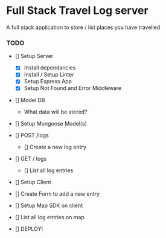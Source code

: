 # Full Stack Travel Log server

A full stack application to store / list places you have travelled

### TODO

- [] Setup Server

  - [x] Install dependancies
  - [x] Install / Setup Linter
  - [x] Setup Express App
  - [x] Setup Not Found and Error Middleware

- [] Model DB

  - What data will be stored?

- [] Setup Mongoose Model(s)
- [] POST /logs
  - [] Create a new log entry
- [] GET / logs
  - [] List all log entries
- [] Setup Client
- [] Create Form to add a new entry
- [] Setup Map SDK on client
- [] List all log entries on map
- [] DEPLOY!
